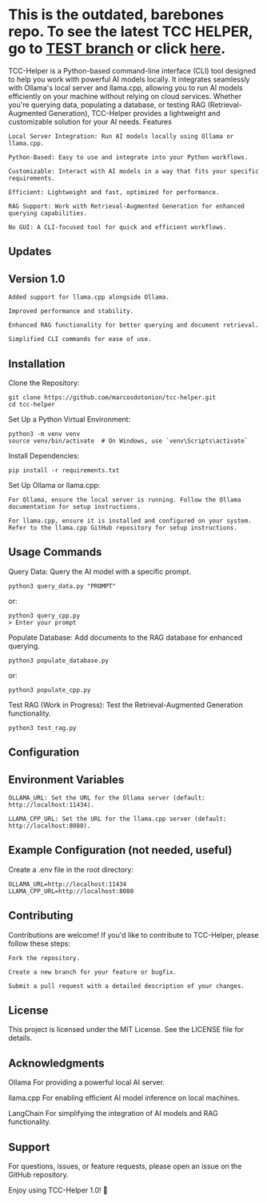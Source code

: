 # This is the outdated, barebones repo. To see the latest TCC HELPER, go to [TEST branch](https://github.com/marcosdotonion/tcc-helper/tree/test) or click [here](https://github.com/marcosdotonion/tcc-helper/tree/test).


TCC-Helper is a Python-based command-line interface (CLI) tool designed to help you work with powerful AI models locally. It integrates seamlessly with Ollama's local server and llama.cpp, allowing you to run AI models efficiently on your machine without relying on cloud services. Whether you're querying data, populating a database, or testing RAG (Retrieval-Augmented Generation), TCC-Helper provides a lightweight and customizable solution for your AI needs.
Features

    Local Server Integration: Run AI models locally using Ollama or llama.cpp.

    Python-Based: Easy to use and integrate into your Python workflows.

    Customizable: Interact with AI models in a way that fits your specific requirements.

    Efficient: Lightweight and fast, optimized for performance.

    RAG Support: Work with Retrieval-Augmented Generation for enhanced querying capabilities.

    No GUI: A CLI-focused tool for quick and efficient workflows.

## Updates
## Version 1.0

    Added support for llama.cpp alongside Ollama.

    Improved performance and stability.

    Enhanced RAG functionality for better querying and document retrieval.

    Simplified CLI commands for ease of use.

## Installation

Clone the Repository:
    
    git clone https://github.com/marcosdotonion/tcc-helper.git
    cd tcc-helper

Set Up a Python Virtual Environment:
    
    python3 -m venv venv
    source venv/bin/activate  # On Windows, use `venv\Scripts\activate`

Install Dependencies:
    
    pip install -r requirements.txt

Set Up Ollama or llama.cpp:

    For Ollama, ensure the local server is running. Follow the Ollama documentation for setup instructions.

    For llama.cpp, ensure it is installed and configured on your system. Refer to the llama.cpp GitHub repository for setup instructions.

## Usage Commands

Query Data:
Query the AI model with a specific prompt.

    python3 query_data.py "PROMPT"
or:

    python3 query_cpp.py
    > Enter your prompt

Populate Database:
Add documents to the RAG database for enhanced querying.

    python3 populate_database.py
or:

    python3 populate_cpp.py

Test RAG (Work in Progress):
Test the Retrieval-Augmented Generation functionality.

    python3 test_rag.py

## Configuration
## Environment Variables

    OLLAMA_URL: Set the URL for the Ollama server (default: http://localhost:11434).

    LLAMA_CPP_URL: Set the URL for the llama.cpp server (default: http://localhost:8080).

## Example Configuration (not needed, useful)

Create a .env file in the root directory:

    OLLAMA_URL=http://localhost:11434
    LLAMA_CPP_URL=http://localhost:8080

## Contributing

Contributions are welcome! If you'd like to contribute to TCC-Helper, please follow these steps:

    Fork the repository.

    Create a new branch for your feature or bugfix.

    Submit a pull request with a detailed description of your changes.

## License

This project is licensed under the MIT License. See the LICENSE file for details.

## Acknowledgments

Ollama For providing a powerful local AI server.

llama.cpp For enabling efficient AI model inference on local machines.

LangChain For simplifying the integration of AI models and RAG functionality.

## Support

For questions, issues, or feature requests, please open an issue on the GitHub repository.

Enjoy using TCC-Helper 1.0! 🚀
